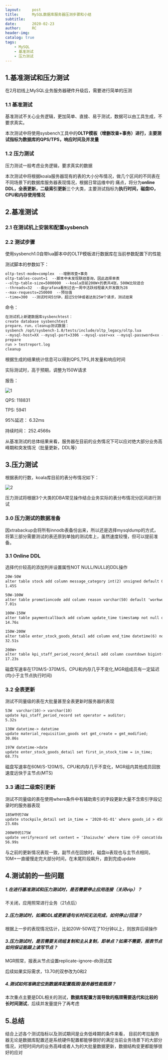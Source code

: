 ```yaml
---
layout:     post
title:      MySQL数据库服务器压测步骤和小结
subtitle:  	
date:       2020-02-23
author:     RC
header-img: 
catalog: true
tags:
    - MySQL
    - 基准测试
    - 压力测试
---
```


## 1.基准测试和压力测试

在2月初线上MySQL业务服务器硬件升级后，需要进行简单的压测

### 1.1 基准测试

基准测试不关心业务逻辑，更加简单、直接、易于测试，数据可以由工具生成，不要求真实。

本次测试中将使用sysbench工具中的**OLTP模板（增删改查+事务）**进行，主要测试指标为数据库的**QPS/TPS，响应时间及并发量**

### 1.2 压力测试

压力测试一般考虑业务逻辑，要求真实的数据

本次测试中将根据koala服务器现有的表的大小分布情况，做几个区间的不同表在不同场景下的数据库服务器表现情况，根据日常运维中的
痛点，将分为**online DDL，全表更新，二级索引更新**三个大类，主要测试指标为**执行时间，磁盘IO，CPU和内存使用情况**

## 2.基准测试

### 2.1 在测试机上安装和配置sysbench

### 2.2 测试步骤

使用sysbench1.0自带lua脚本中的OLTP模板进行数据库在当前参数配置下的性能

测试脚本的参数如下：

```html
oltp-test-mode=complex  --增删改查+事务
oltp-tables-count=1  --脚本中未发现联结查询，因此选择单表
--oltp-table-size=5000000  --koala目前200W+的表共4张，500W比较适合
--threads=32  --由grafana看到过去一周中活跃线程最大并发数为28
--max-requests=250000  --预估值
--time=300  --测试时间5分钟，超过5分钟或者达到25W个请求，测试结束
```

命令：

```html
在测试机上新建数据库sysbenchtest：
create database sysbenchtest
prepare，run，cleanup测试数据：
sysbench /opt/sysbench-1.0/tests/include/oltp_legacy/oltp.lua 
--mysql-host=XX --mysql-port=3306 --mysql-user=xx --mysql-password=xx --mysql-db=sysbenchtest --oltp-test-mode=complex --oltp-tables-count=1 --oltp-table-size=5000000 --threads=30 --max-requests=250000 --time=300 --report-interval=10 
prepare
run > testreport.log
cleanup
```

根据生成的结果统计信息可以得到QPS,TPS,并发量和响应时间

实际测试时，高于预期，调整为150W请求

报告：

![1](https://i.postimg.cc/RVV4xYVc/1.png)

QPS: 118831

TPS: 5941

95%延迟： 6.32ms

持续时间： 252.4566s

从基准测试的总体结果来看，服务器在目前的业务情况下可以应对绝大部分业务高峰期和突发情况（批量更新，DDL等）

## 3.压力测试

根据表的行数，koala库目前的表分布情况如下：

![2](https://i.postimg.cc/25vfxR2f/2.png)

压力测试将根据3个大类的DBA常见操作结合业务实际的表分布情况分区间进行测试

### 3.0 压力测试的数据准备

因xtrabackup会将所有innodb表备份出来，所以还是选择mysqldump的方式，将第三部分需要测试的表还原到单独的测试库上，虽然速度较慢，但可以提前准备。

### 3.1 Online DDL

选择代价较高的添加列并设置属性NOT NULL/NULL的DDL操作

```html
20W-50W
alter table stock add column message_category int(2) unsigned default 0 not null; 
1.45S
```

```html
50W-100W
alter table promotioncode add column reason varchar(50) default 'workworkutf8mb4herewego' not null;
7.01s
```

```html
100W-150W
alter table paymentcallback add column update_time timestamp not null default current_timestamp on update current_timestamp comment '修改时间';
14.76s
```

```html
150W-200W
alter table enter_stock_goods_detail add column end_time datetime(6) not null default '2020-01-01 00:00:00' after price;
32.51s
```

```html
200W+
alter table kpi_staff_period_record_detail add column countdown bigint(10) not null default 0 after final_score;
17.23s
```

磁盘写速率在170M/S-370M/S，CPU和内存几乎不变化,MGR组成员有一定延迟(均小于主节点执行时间)

### 3.2 全表更新

测试不同量级的表在大批量甚至全表更新时服务器的表现

```html
53W  varchar(10)-> varchar(10)
update kpi_staff_period_record set operator = auditor;
5.32s
```

```html
138W datetime-> datetime
update material_requisition_goods set gmt_create = gmt_modified;
30.86s
```

```html
197W datetime->date
update enter_stock_goods_detail set first_in_stock_time = in_time;
68.77s
```

磁盘写速率在60M/S-120M/S，CPU和内存几乎不变化，MGR组内其他成员回放速度远快于主节点(MTS)

### 3.3 通过二级索引更新

测试不同量级的表在使用where条件中有辅助索引的字段更新大量不含索引字段记录时的服务器表现

```html
185W中的74W
update stockpile_detail set in_time = '2020-01-01' where goods_id > 4500
23.68s
```

```html
200W中的175W
update verifyrecord set content = '1haizuche' where time 小于 concat(date_format(date_add(now(),interval -180 day),'%Y-%m-%d'),' 00:00:00');
56.99s
```

与之前的更新情况表现一致，副节点在回放时，磁盘io表现也与主节点相同，10M+一直缓慢走完大部分时间，在末尾阶段飙升，直到完成update

## 4.测试前的一些问题

##### 1.在进行基准测试和压力测试时，是否需要停止应用连接（关闭vip）？

不关闭，应用照常进行业务（21点后）

##### 2.压力测试时，如果DDL或更新语句长时间无法完成，如何停止/回滚？

根据上一步的表现情况估计，比如20W-50W花了10分钟以上，则放弃后续操作

##### 3.压力测试时，是否需要关闭组复制和主从复制，即单点？如果不需要，报表节点如何保证能跟上读写节点？

MGR照常，报表从节点设置replicate-ignore-db测试库

后续如果实际需求，13.70的双参改为0和2

##### 4.测试如何准确定位到数据库配置瓶颈/服务器性能瓶颈？

本次重点主要是DDL相关的测试，**数据库配置方面导致的瓶颈需要迭代和比较的长时间测试**，后续并发量提升了再考虑

## 5.总结

结合上述各个测试指标以及测试期间是业务低峰期的条件来看，
目前的考拉服务器无论是数据库配置还是系统硬件配置都能够很好的满足当前业务场景下的大部分情况，对短时间内的业务高峰或者人为的大批量数据更新，数据结构变更都能够很好的应对
